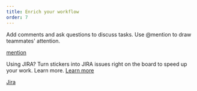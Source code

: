 ```yaml
---
title: Enrich your workflow
order: 7
---
```


Add comments and ask questions to discuss tasks. Use @mention to draw teammates' attention.

[mention](howTo:mention)

Using JIRA? Turn stickers into JIRA issues right on the board to speed up your work. Learn more. [Learn more](https://help.realtimeboard.com/support/solutions/articles/11000029984-jira-cards)

[Jira](howTo:sticker-to-jira-card)
